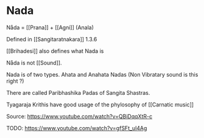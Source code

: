 # Nada

Nåda = [[Prana]] + [[Agni]] (Anala)

Defined in [[Sangitaratnakara]] 1.3.6

[[Brihadesi]] also defines what Nada is

Nåda is not [[Sound]].

Nada is of two types. Ahata and Anahata Nadas (Non Vibratary sound is this right ?)

There are called Paribhashika Padas of Sangita Shastras.

Tyagaraja Krithis have good usage of the phylosophy of [[Carnatic music]]

Source: https://www.youtube.com/watch?v=QBiDqqXtR-c

TODO: https://www.youtube.com/watch?v=gfSFt_ul4Ag